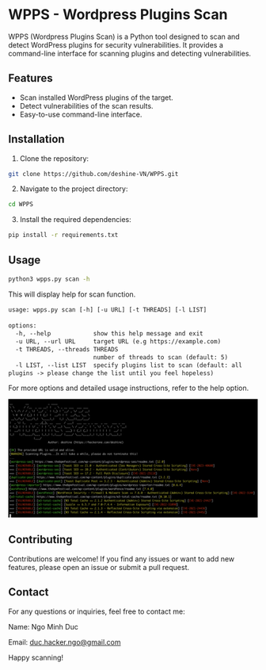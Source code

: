 # WPPS - Wordpress Plugins Scan

WPPS (Wordpress Plugins Scan) is a Python tool designed to scan and detect WordPress plugins for security vulnerabilities. It provides a command-line interface for scanning plugins and detecting vulnerabilities.

## Features

- Scan installed WordPress plugins of the target.
- Detect vulnerabilities of the scan results.
- Easy-to-use command-line interface.

## Installation

1. Clone the repository:

```bash
git clone https://github.com/deshine-VN/WPPS.git
```

2. Navigate to the project directory:

```bash
cd WPPS
```

3. Install the required dependencies:

```bash
pip install -r requirements.txt
```

## Usage

```bash
python3 wpps.py scan -h
```

This will display help for scan function.

```
usage: wpps.py scan [-h] [-u URL] [-t THREADS] [-l LIST]

options:
  -h, --help            show this help message and exit
  -u URL, --url URL     target URL (e.g https://example.com)
  -t THREADS, --threads THREADS
                        number of threads to scan (default: 5)
  -l LIST, --list LIST  specify plugins list to scan (default: all plugins -> please change the list until you feel hopeless)
```

For more options and detailed usage instructions, refer to the help option.

<img src="image.png" alt="nuclei-flow" width="700px"></a>

## Contributing
Contributions are welcome! If you find any issues or want to add new features, please open an issue or submit a pull request.

## Contact
For any questions or inquiries, feel free to contact me:

Name: Ngo Minh Duc

Email: duc.hacker.ngo@gmail.com

Happy scanning!
